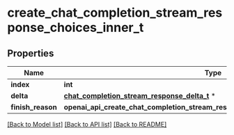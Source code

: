 # create_chat_completion_stream_response_choices_inner_t

## Properties
Name | Type | Description | Notes
------------ | ------------- | ------------- | -------------
**index** | **int** |  | [optional] 
**delta** | [**chat_completion_stream_response_delta_t**](chat_completion_stream_response_delta.md) \* |  | [optional] 
**finish_reason** | **openai_api_create_chat_completion_stream_response_choices_inner_FINISHREASON_e** |  | [optional] 

[[Back to Model list]](../README.md#documentation-for-models) [[Back to API list]](../README.md#documentation-for-api-endpoints) [[Back to README]](../README.md)


